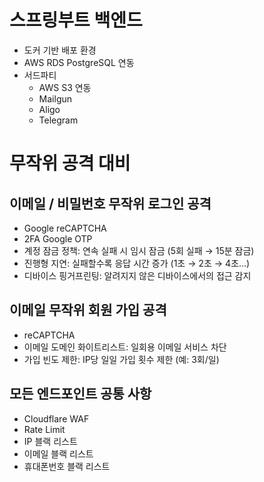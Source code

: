 # 스프링부트 백엔드

- 도커 기반 배포 환경
- AWS RDS PostgreSQL 연동
- 서드파티
    - AWS S3 연동
    - Mailgun
    - Aligo
    - Telegram

# 무작위 공격 대비

## 이메일 / 비밀번호 무작위 로그인 공격

- Google reCAPTCHA
- 2FA Google OTP
- 계정 잠금 정책: 연속 실패 시 임시 잠금 (5회 실패 → 15분 잠금)
- 진행형 지연: 실패할수록 응답 시간 증가 (1초 → 2초 → 4초...)
- 디바이스 핑거프린팅: 알려지지 않은 디바이스에서의 접근 감지

## 이메일 무작위 회원 가입 공격

- reCAPTCHA
- 이메일 도메인 화이트리스트: 일회용 이메일 서비스 차단
- 가입 빈도 제한: IP당 일일 가입 횟수 제한 (예: 3회/일)

## 모든 엔드포인트 공통 사항

- Cloudflare WAF
- Rate Limit
- IP 블랙 리스트
- 이메일 블랙 리스트
- 휴대폰번호 블랙 리스트
